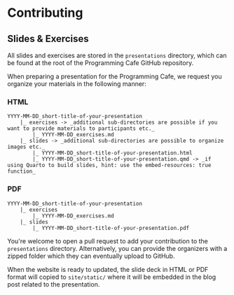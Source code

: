 # Contributing

## Slides & Exercises

All slides and exercises are stored in the `presentations` directory, which can be found at the root of the Programming Cafe GitHub repository.

When preparing a presentation for the Programming Cafe, we request you organize your materials in the following manner:

### HTML

```
YYYY-MM-DD_short-title-of-your-presentation
    |_ exercises -> _additional sub-directories are possible if you want to provide materials to participants etc._
        |_ YYYY-MM-DD_exercises.md
    |_ slides -> _additional sub-directories are possible to organize images etc._
        |_ YYYY-MM-DD_short-title-of-your-presentation.html
        |_ YYYY-MM-DD_short-title-of-your-presentation.qmd -> _if using Quarto to build slides, hint: use the embed-resources: true function_
```

### PDF 

```
YYYY-MM-DD_short-title-of-your-presentation
    |_ exercises
        |_ YYYY-MM-DD_exercises.md
    |_ slides
        |_ YYYY-MM-DD_short-title-of-your-presentation.pdf
```

You're welcome to open a pull request to add your contribution to the `presentations` directory. Alternatively, you can provide the organizers with a zipped folder which they can eventually upload to GitHub.

When the website is ready to updated, the slide deck in HTML or PDF format will copied to `site/static/` where it will be embedded in the blog post related to the presentation. 

